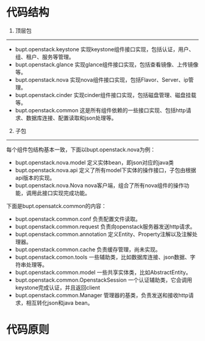 代码结构
=======

1. 顶层包
---------
- bupt.openstack.keystone 实现keystone组件接口实现，包括认证，用户、组、租户、服务等管理。
- bupt.openstack.glance	实现glance组件接口实现，包括查看镜像、上传镜像等。
- bupt.openstack.nova	实现nova组件接口实现，包括Flavor、Server、ip管理。
- bupt.openstack.cinder	实现cinder组件接口实现，包括磁盘管理、磁盘挂载等。
- bupt.openstack.common 这是所有组件依赖的一些接口实现、包括http请求、数据库连接、配置读取和json处理等。

2. 子包
-------

每个组件包结构基本一致，下面以bupt.openstack.nova为例：
- bupt.openstack.nova.model 定义实体bean，即json对应的java类
- bupt.openstack.nova.api 定义了所有model下实体的操作接口，子包由根据api版本的实现。
- bupt.openstack.nova.Nova nova客户端，组合了所有nova组件的操作功能，调用此接口实现完成功能。


下面是bupt.opensatck.common的内容：
- bupt.openstack.common.conf 负责配置文件读取。
- bupt.openstack.common.request 负责向openstack服务器发送http请求。
- bupt.openstack.common.annotation 定义Entity、Property注解以及注解处理器。
- bupt.openstack.common.cache 负责缓存管理，尚未实现。
- bupt.openstack.comon.tools 一些辅助类，比如数据库连接、json数据、字符串处理等。
- bupt.openstack.common.model 一些共享实体类，比如AbstractEntity。
- bupt.openstack.common.OpenstackSession 一个认证辅助类，它会调用keystone完成认证，并且返回client
- bupt.openstack.common.Manager 管理器的基类，负责发送和接收http请求，相互转化json和java bean。

代码原则
=======
